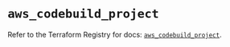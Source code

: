 # `aws_codebuild_project`

Refer to the Terraform Registry for docs: [`aws_codebuild_project`](https://registry.terraform.io/providers/hashicorp/aws/5.61.0/docs/resources/codebuild_project).
